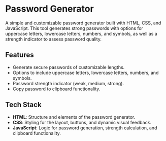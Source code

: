 # Password Generator

A simple and customizable password generator built with HTML, CSS, and JavaScript. This tool generates strong passwords with options for uppercase letters, lowercase letters, numbers, and symbols, as well as a strength indicator to assess password quality.

## Features

- Generate secure passwords of customizable lengths.
- Options to include uppercase letters, lowercase letters, numbers, and symbols.
- Password strength indicator (weak, medium, strong).
- Copy password to clipboard functionality.

## Tech Stack

- **HTML**: Structure and elements of the password generator.
- **CSS**: Styling for the layout, buttons, and dynamic visual feedback.
- **JavaScript**: Logic for password generation, strength calculation, and clipboard functionality.


